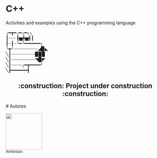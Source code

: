 # C++
Activities and examples using the C++ programming language

╭━┳━╭━╭━╮╮                    
┃┈┈┈┣▅╋▅┫┃                        
┃┈┃┈╰━╰━━━━━━╮                   
╰┳╯┈┈┈┈┈┈┈┈┈◢▉◣                    
╲┃┈┈┈┈┈┈┈┈┈▉▉▉                   
╲┃┈┈┈┈┈┈┈┈┈◥▉◤               
╲┃┈┈┈┈╭━┳━━━━╯                              
╲┣━━━━━━┫﻿                 
                            
<h2 align="center"> 
    :construction:  Project under construction  :construction:
</h2>
# Autores

[<img loading="Ambrosio" src="https://avatars.githubusercontent.com/u/123590853?s=96&v=4" width=115><br> <sub>Ambrosio</sub>](https://github.com/Ambrosio9722)
